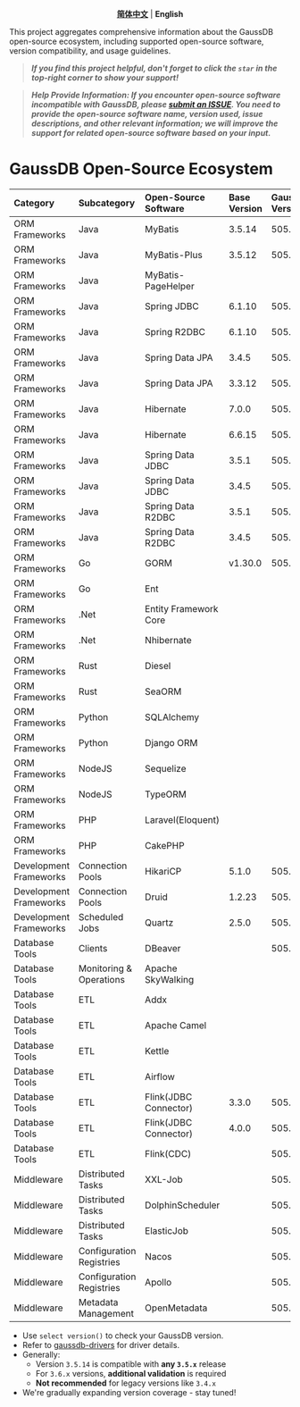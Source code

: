 <p align="center">
  <p align="center">
    <a href="README.md"><strong>简体中文</strong></a> | <strong>English</strong>
  </p>
This project aggregates comprehensive information about the GaussDB open-source ecosystem, including supported open-source software, version compatibility, and usage guidelines.

> ***If you find this project helpful, don't forget to click the `star` in the top-right corner to show your support!***

> ***Help Provide Information: If you encounter open-source software incompatible with GaussDB, please [submit an ISSUE](https://github.com/HuaweiCloudDeveloper/gaussdb-ecosystem/issues). You need to provide the open-source software name, version used, issue descriptions, and other relevant information; we will improve the support for related open-source software based on your input.***

# GaussDB Open-Source Ecosystem

| Category | Subcategory    | Open-Source</br>Software   | Base</br>Version | GaussDB</br>Version  | Driver</br>Version  | Usage</br>Guide                                  |
|:------|:------|:----------------------|:----------| :------------ |:-----------|:-------------------------------------------|
| ORM Frameworks | Java   | MyBatis               | 3.5.14    |  505.2.0  | 506.0.0    | [Usage Guide](./MyBatis/3.5.x/README_en.md)          |
| ORM Frameworks | Java   | MyBatis-Plus          | 3.5.12    |  505.2.0  | 506.0.0    | [Usage Guide](./MyBatis-Plus/3.5.x/README.md)     |
| ORM Frameworks | Java   | MyBatis-PageHelper    |           |  |            |                                            |
| ORM Frameworks | Java   | Spring JDBC           | 6.1.10    |  505.2.0  | 506.0.0    | [Usage Guide](./SpringJDBC/6.1.x/README.md)       |
| ORM Frameworks | Java   | Spring R2DBC          | 6.1.10    |  505.2.0  | 1.0.0.RC1  | [Usage Guide](./SpringR2DBC/6.1.x/README.md)      |
| ORM Frameworks | Java   | Spring Data JPA       | 3.4.5     |  505.2.0  | 506.0.0    | [Usage Guide](./SpringDataJPA/3.4.x/README.md)    |
| ORM Frameworks | Java   | Spring Data JPA       | 3.3.12    |  505.2.0  | 506.0.0    | [Usage Guide](./SpringDataJPA/3.3.x/README.md)    |
| ORM Frameworks | Java   | Hibernate             | 7.0.0     |  505.2.0  | 506.0.0    | [Usage Guide](./Hibernate/7.0.x/README.md)        |
| ORM Frameworks | Java   | Hibernate             | 6.6.15    |  505.2.0  | 506.0.0    | [Usage Guide](./Hibernate/6.6.x/README.md)        |
| ORM Frameworks | Java   | Spring Data JDBC      | 3.5.1 |  505.2.0  | 506.0.0    | [Usage Guide](./SpringDataJDBC/3.5.x/README.md)   |
| ORM Frameworks | Java   | Spring Data JDBC      | 3.4.5 |  505.2.0  | 506.0.0    | [Usage Guide](./SpringDataJDBC/3.4.x/README.md)   |
| ORM Frameworks | Java   | Spring Data R2DBC     | 3.5.1 |  505.2.0  | 1.0.0.RC1  | [Usage Guide](./SpringDataR2DBC/3.5.x/README.md)  |
| ORM Frameworks | Java   | Spring Data R2DBC     | 3.4.5 |  505.2.0  | 1.0.0.RC1  | [Usage Guide](./SpringDataR2DBC/3.4.x/README.md)  |
| ORM Frameworks | Go   | GORM     | v1.30.0   |  505.2.0  | v1.0.0-rc1 | [Usage Guide](./GORM/v1.30.0/README.md)           |
| ORM Frameworks | Go   | Ent     |           |    |            |                                            |
| ORM Frameworks | .Net   | Entity Framework Core     |           |    |            |                                            |
| ORM Frameworks | .Net   | Nhibernate     |           |    |            |                                            |
| ORM Frameworks | Rust   | Diesel     |           |    |            |                                            |
| ORM Frameworks | Rust   | SeaORM     |           |    |            |                                            |
| ORM Frameworks | Python   | SQLAlchemy     |           |    |            |                                            |
| ORM Frameworks | Python   | Django ORM     |           |    |            |                                            |
| ORM Frameworks | NodeJS   | Sequelize     |           |    |            |                                            |
| ORM Frameworks | NodeJS   | TypeORM     |           |    |            |                                            |
| ORM Frameworks | PHP   | Laravel(Eloquent)     |           |    |            |                                            |
| ORM Frameworks | PHP   | CakePHP     |           |    |            |                                            |
| Development Frameworks | Connection Pools   | HikariCP              | 5.1.0     | 505.2.0  | 506.0.0    | [Usage Guide](./HikariCP/5.1.x/README.md)         |
| Development Frameworks | Connection Pools   | Druid                 | 1.2.23    | 505.2.0  | 506.0.0    | [Usage Guide](./Druid/1.2.x/README.md)            |
| Development Frameworks | Scheduled Jobs | Quartz            |  2.5.0    | 505.2.0  |    506.0.0  | [Usage Guide](./Quartz/2.5.0/README.md)      |
| Database Tools | Clients | DBeaver               |           | 505.2.0  | 506.0.0    | [Usage Guide](./DBeaver/25.0.x/README.md)         |
| Database Tools | Monitoring & Operations | Apache SkyWalking               |           |  |            |                                            |
| Database Tools | ETL | Addx              |           |  |            |                                            |
| Database Tools | ETL | Apache Camel              |           |  |            |                                            |
| Database Tools | ETL | Kettle              |           |  |            |                                            |
| Database Tools | ETL | Airflow              |           |  |            |                                            |
| Database Tools | ETL | Flink(JDBC Connector) | 3.3.0     | 505.2.0  | 506.0.0    | [Usage Guide](FlinkConnectorJDBC/3.3.x/README.md) |
| Database Tools | ETL | Flink(JDBC Connector) | 4.0.0     | 505.2.0  | 506.0.0    | [Usage Guide](FlinkConnectorJDBC/4.0.x/README.md) |
| Database Tools | ETL | Flink(CDC)            |           | 505.2.0  | 506.0.0    |                                            |
| Middleware | Distributed Tasks | XXL-Job            |           | 505.2.0  | 506.0.0    |                                            |
| Middleware | Distributed Tasks | DolphinScheduler           |           | 505.2.0  | 506.0.0    |                                            |
| Middleware | Distributed Tasks | ElasticJob           |           | 505.2.0  | 506.0.0    |                                            |
| Middleware | Configuration Registries | Nacos            |           | 505.2.0  | 506.0.0    |                                            |
| Middleware | Configuration Registries | Apollo            |           | 505.2.0  | 506.0.0    |                                            |
| Middleware | Metadata Management | OpenMetadata            |           | 505.2.0  | 506.0.0    |                                            |

* Use `select version()` to check your GaussDB version.  
* Refer to [gaussdb-drivers](https://github.com/HuaweiCloudDeveloper/gaussdb-drivers) for driver details.  
* Generally:  
  - Version `3.5.14` is compatible with **any `3.5.x`** release  
  - For `3.6.x` versions, **additional validation** is required  
  - **Not recommended** for legacy versions like `3.4.x`  
* We're gradually expanding version coverage - stay tuned! 
